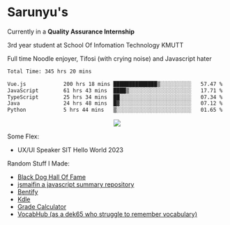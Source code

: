 # Sarunyu's
<p>Currently in a <strong>Quality Assurance Internship</strong></p>
<p>3rd year student at School Of Infomation Technology KMUTT</p>
<p>Full time Noodle enjoyer, Tifosi (with crying noise) and Javascript hater</p>

<!--START_SECTION:waka-->

```txt
Total Time: 345 hrs 20 mins

Vue.js            200 hrs 18 mins ██████████████▒░░░░░░░░░░   57.47 %
JavaScript        61 hrs 43 mins  ████▒░░░░░░░░░░░░░░░░░░░░   17.71 %
TypeScript        25 hrs 34 mins  ██░░░░░░░░░░░░░░░░░░░░░░░   07.34 %
Java              24 hrs 48 mins  █▓░░░░░░░░░░░░░░░░░░░░░░░   07.12 %
Python            5 hrs 44 mins   ▒░░░░░░░░░░░░░░░░░░░░░░░░   01.65 %
```

<!--END_SECTION:waka-->
<div align=center>
  <img src="https://skillicons.dev/icons?i=typescript,javascript,nodejs,java,spring,react,vue,mysql,mongodb,docker,linux" />
</div>

Some Flex:
- UX/UI Speaker SIT Hello World 2023

Random Stuff I Made:
- [Black Dog Hall Of Fame](https://bdoghalloffame.vercel.app/)
- [jsmaifin a javascript summary repository](https://github.com/ssarunyu/js-maifin)
- [Bentify](https://bentify.vercel.app/)
- [Kdle](https://kdle.vercel.app/)
- [Grade Calculator](https://grade-calculator-virid.vercel.app/)
- [VocabHub (as a dek65 who struggle to remember vocabulary)](https://vocabhub.vercel.app/)
